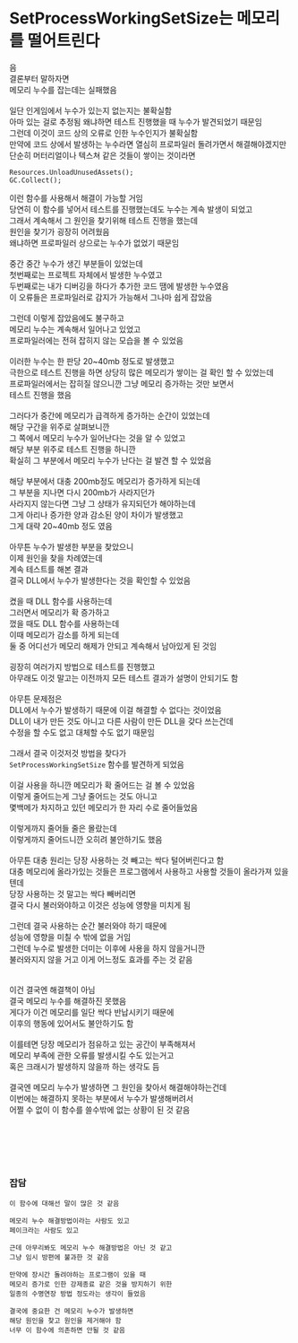 # SetProcessWorkingSetSize는 메모리를 떨어트린다

음</br>
결론부터 말하자면</br>
메모리 누수를 잡는데는 실패했음</br>
</br>
일단 인게임에서 누수가 있는지 없는지는 불확실함</br>
아마 있는 걸로 추정됨 왜냐하면 테스트 진행했을 때 누수가 발견되었기 때문임</br>
그런데 이것이 코드 상의 오류로 인한 누수인지가 불확실함</br>
만약에 코드 상에서 발생하는 누수라면 열심히 프로파일러 돌려가면서 해결해야겠지만</br>
단순히 머터리얼이나 텍스쳐 같은 것들이 쌓이는 것이라면</br>

```
Resources.UnloadUnusedAssets();
GC.Collect();
```

이런 함수를 사용해서 해결이 가능할 거임</br>
당연히 이 함수를 넣어서 테스트를 진행했는데도 누수는 계속 발생이 되었고</br>
그래서 계속해서 그 원인을 찾기위해 테스트 진행을 했는데</br>
원인을 찾기가 굉장히 어려웠음</br>
왜냐하면 프로파일러 상으로는 누수가 없었기 때문임</br>
</br>
중간 중간 누수가 생긴 부분들이 있었는데</br>
첫번째로는 프로젝트 자체에서 발생한 누수였고</br>
두번째로는 내가 디버깅을 하다가 추가한 코드 땜에 발생한 누수였음</br>
이 오류들은 프로파일러로 감지가 가능해서 그나마 쉽게 잡았음</br>
</br>
그런데 이렇게 잡았음에도 불구하고</br>
메모리 누수는 계속해서 일어나고 있었고</br>
프로파일러에는 전혀 잡히지 않는 모습을 볼 수 있었음</br>
</br>
이러한 누수는 한 판당 20~40mb 정도로 발생했고</br>
극한으로 테스트 진행을 하면 상당히 많은 메모리가 쌓이는 걸 확인 할 수 있었는데</br>
프로파일러에서는 잡히질 않으니깐 그냥 메모리 증가하는 것만 보면서</br>
테스트 진행을 했음</br>
</br>
그러다가 중간에 메모리가 급격하게 증가하는 순간이 있었는데</br>
해당 구간을 위주로 살펴보니깐</br>
그 쪽에서 메모리 누수가 일어난다는 것을 알 수 있었고</br>
해당 부분 위주로 테스트 진행을 하니깐</br>
확실히 그 부분에서 메모리 누수가 난다는 걸 발견 할 수 있었음</br>
</br>
해당 부분에서 대충 200mb정도 메모리가 증가하게 되는데</br>
그 부분을 지나면 다시 200mb가 사라지던가</br>
사라지지 않는다면 그냥 그 상태가 유지되던가 해야하는데</br>
그게 아리나 증가한 양과 감소된 양이 차이가 발생했고</br>
그게 대략 20~40mb 정도 였음</br>
</br>
아무튼 누수가 발생한 부분을 찾았으니</br>
이제 원인을 찾을 차례였는데</br>
계속 테스트를 해본 결과</br>
결국 DLL에서 누수가 발생한다는 것을 확인할 수 있었음</br>
</br>
켰을 때 DLL 함수를 사용하는데</br>
그러면서 메모리가 확 증가하고</br>
껐을 때도 DLL 함수를 사용하는데</br>
이때 메모리가 감소를 하게 되는데</br>
둘 중 어디선가 메모리 해제가 안되고 계속해서 남아있게 된 것임</br>
</br>
굉장히 여러가지 방법으로 테스트를 진행했고</br>
아무래도 이것 말고는 이전까지 모든 테스트 결과가 설명이 안되기도 함</br>
</br>
아무튼 문제점은</br>
DLL에서 누수가 발생하기 때문에 이걸 해결할 수 없다는 것이었음</br>
DLL이 내가 만든 것도 아니고 다른 사람이 만든 DLL을 갖다 쓰는건데</br>
수정을 할 수도 없고 대체할 수도 없기 때문임</br>
</br>
그래서 결국 이것저것 방법을 찾다가</br>
`SetProcessWorkingSetSize` 함수를 발견하게 되었음</br>
</br>
이걸 사용을 하니깐 메모리가 확 줄어드는 걸 볼 수 있었음</br>
이렇게 줄어드는게 그냥 줄어드는 것도 아니고</br>
몇백메가 차지하고 있던 메모리가 한 자리 수로 줄어들었음</br>
</br>
이렇게까지 줄어들 줄은 몰랐는데</br>
이렇게까지 줄어드니깐 오히려 불안하기도 했음</br>
</br>
아무튼 대충 원리는 당장 사용하는 것 빼고는 싹다 털어버린다고 함</br>
대충 메모리에 올라가있는 것들은 프로그램에서 사용하고 사용할 것들이 올라가져 있을 텐데</br>
당장 사용하는 것 말고는 싹다 빼버리면</br>
결국 다시 불러와야하고 이것은 성능에 영향을 미치게 됨</br>
</br>
그런데 결국 사용하는 순간 불러와야 하기 때문에</br>
성능에 영향을 미칠 수 밖에 없을 거임</br>
그런데 누수로 발생한 더미는 이후에 사용을 하지 않을거니깐</br>
불러와지지 않을 거고 이게 어느정도 효과를 주는 것 같음</br>
</br>
</br>
이건 결국엔 해결책이 아님</br>
결국 메모리 누수를 해결하진 못했음</br>
게다가 이건 메모리를 일단 싹다 반납시키기 때문에</br>
이후의 행동에 있어서도 불안하기도 함</br>
</br>
이를테면 당장 메모리가 점유하고 있는 공간이 부족해져서</br>
메모리 부족에 관한 오류를 발생시킬 수도 있는거고</br>
혹은 크래시가 발생하지 않을까 하는 생각도 듬</br>
</br>
결국엔 메모리 누수가 발생하면 그 원인을 찾아서 해결해야하는건데</br>
이번에는 해결하지 못하는 부분에서 누수가 발생해버려서</br>
어쩔 수 없이 이 함수를 쓸수밖에 없는 상황이 된 것 같음</br>
</br>
</br>
</br>
</br>
</br>
### 잡담
```
이 함수에 대해선 말이 많은 것 같음

메모리 누수 해결방법이라는 사람도 있고
페이크라는 사람도 있고

근데 아무리봐도 메모리 누수 해결방법은 아닌 것 같고
그냥 임시 방편에 불과한 것 같음

만약에 장시간 돌려야하는 프로그램이 있을 때
메모리 증가로 인한 강제종료 같은 것을 방지하기 위한
일종의 수명연장 방법 정도라는 생각이 들었음

결국에 중요한 건 메모리 누수가 발생하면
해당 원인을 찾고 원인을 제거해야 함
너무 이 함수에 의존하면 안될 것 같음
```